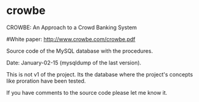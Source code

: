 # crowbe
CROWBE: An Approach to a Crowd Banking System

#White paper: http://www.crowbe.com/crowbe.pdf

Source code of the MySQL database with the procedures.

Date: January-02-15 (mysqldump of the last version).

This is not v1 of the project. Its the database where the project's concepts like proration have been tested.

If you have comments to the source code please let me know it.
